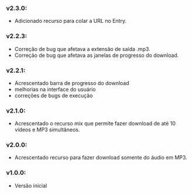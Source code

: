 ### v2.3.0:

- Adicionado recurso para colar a URL no Entry.

### v2.2.3:

- Correção de bug que afetava a extensão de saída .mp3.
- Correção de bug que afetava as janelas de progresso do download.

### v2.2.1:

- Acrescentado barra de progresso do download
- melhorias na interface do usuário
- correções de bugs de execução

### v2.1.0:

- Acrescentado o recurso mix que permite fazer download de até 10 vídeos e MP3 simultâneos.

### v2.0.0:

- Acrescentado recurso para fazer download somente do áudio em MP3.

### v1.0.0:

- Versão inicial
